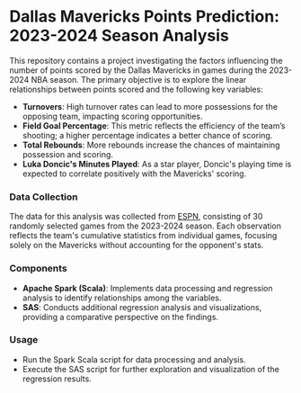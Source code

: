 # Dallas Mavericks Points Prediction: 2023-2024 Season Analysis

This repository contains a project investigating the factors influencing the number of points scored by the Dallas Mavericks in games during the 2023-2024 NBA season. The primary objective is to explore the linear relationships between points scored and the following key variables:

- **Turnovers**: High turnover rates can lead to more possessions for the opposing team, impacting scoring opportunities.
- **Field Goal Percentage**: This metric reflects the efficiency of the team’s shooting; a higher percentage indicates a better chance of scoring.
- **Total Rebounds**: More rebounds increase the chances of maintaining possession and scoring.
- **Luka Doncic's Minutes Played**: As a star player, Doncic's playing time is expected to correlate positively with the Mavericks' scoring.

### Data Collection
The data for this analysis was collected from [ESPN](https://www.espn.com/nba/team/_/name/dal/dallas-mavericks), consisting of 30 randomly selected games from the 2023-2024 season. Each observation reflects the team's cumulative statistics from individual games, focusing solely on the Mavericks without accounting for the opponent's stats.

### Components
- **Apache Spark (Scala)**: Implements data processing and regression analysis to identify relationships among the variables.
- **SAS**: Conducts additional regression analysis and visualizations, providing a comparative perspective on the findings.

### Usage
- Run the Spark Scala script for data processing and analysis.
- Execute the SAS script for further exploration and visualization of the regression results.
